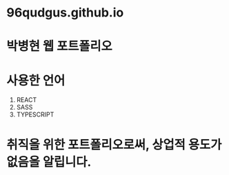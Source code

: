 # 96qudgus.github.io
# 박병현 웹 포트폴리오

# 사용한 언어
1. REACT
2. SASS
3. TYPESCRIPT

# 취직을 위한 포트폴리오로써, 상업적 용도가 없음을 알립니다.
